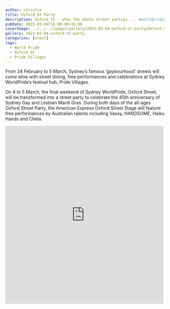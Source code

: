 ```yaml
---
author: christie
title: Oxford St Party
description: Oxford St - when the whole street parties ... #worldpride2023
pubDate: 2023-03-04T16:00:00+10:00
coverImage: ../../../images/gallery/2023-03-04-oxford-st-party/Oxford St Party.jpeg
gallery: 2023-03-04-oxford-st-party
categories: [event]
tags:
  - World Pride
  - Oxford St
  - Pride Villages
---
```


From 24 February to 5 March, Sydney’s famous ‘gaybourhood’ streets will come alive with street dining, free performances and celebrations at Sydney WorldPride’s festival hub, Pride Villages.

On 4 to 5 March, the final weekend of Sydney WorldPride, Oxford Street, will be transformed into a street party to celebrate the 45th anniversary of Sydney Gay and Lesbian Mardi Gras. During both days of the all-ages Oxford Street Party, the American Express Oxford Street Stage will feature free performances by Australian talents including Vassy, HANDSOME, Haiku Hands and Chela.

<iframe src="https://www.facebook.com/plugins/post.php?href=https%3A%2F%2Fwww.facebook.com%2Fchris1.tham%2Fposts%2Fpfbid02PC9vBHg6wT1REQ3nZiYV2b1AgHU3DVCC6vBmMEdJDGEsmekU6ZBPc63nNiMWQ5yjl&show_text=true&width=500" width="500" height="562" style="border:none;overflow:hidden" scrolling="no" frameborder="0" allowfullscreen="true" allow="autoplay; clipboard-write; encrypted-media; picture-in-picture; web-share"></iframe>

